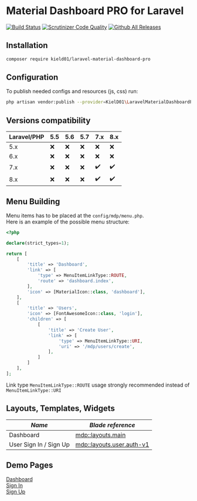 # Material Dashboard PRO for Laravel

[![Build Status](https://scrutinizer-ci.com/g/KielD-01/laravel-material-dashboard-pro/badges/build.png?b=main)](https://scrutinizer-ci.com/g/KielD-01/laravel-material-dashboard-pro/build-status/main)
[![Scrutinizer Code Quality](https://scrutinizer-ci.com/g/KielD-01/laravel-material-dashboard-pro/badges/quality-score.png?b=main)](https://scrutinizer-ci.com/g/KielD-01/laravel-material-dashboard-pro/?branch=main)
[![Github All Releases](https://img.shields.io/github/downloads/KielD-01/laravel-material-dashboard-pro/total.svg)]()

## Installation

```bash
composer require kield01/laravel-material-dashboard-pro
```

## Configuration

To publish needed configs and resources (js, css) run:

```bash
php artisan vendor:publish --provider=KielD01\LaravelMaterialDashboardPro\Providers\CoreServiceProvider
```

## Versions compatibility

|Laravel/PHP|5.5                |5.6                |5.7             |7.x               |8.x               |
|-----------|------------------|------------------|------------------|------------------|------------------|
|5.x        |:x:|:x:|:x:|:x:|:x:|
|6.x        |:x:|:x:|:x:|:x:|:x:|
|7.x        |:x:|:x:|:x:|:heavy_check_mark:|:heavy_check_mark:|
|8.x        |:x:|:x:|:x:|:heavy_check_mark:|:heavy_check_mark:|

## Menu Building

Menu items has to be placed at the `config/mdp/menu.php`.   
Here is an example of the possible menu structure:

```php
<?php

declare(strict_types=1);

return [
    [
        'title' => 'Dashboard',
        'link' => [
            'type' => MenuItemLinkType::ROUTE,
            'route' => 'dashboard.index',
        ],
        'icon' => [MaterialIcon::class, 'dashboard'],
    ],
    [
        'title' => 'Users',
        'icon' => [FontAwesomeIcon::class, 'login'],
        'children' => [
            [
                'title' => 'Create User',
                'link' => [
                    'type' => MenuItemLinkType::URI,
                    'uri' => '/mdp/users/create',
                ],
            ]
        ]
    ],
];
```

Link type `MenuItemLinkType::ROUTE` usage strongly recommended instead of `MenuItemLinkType::URI`

## Layouts, Templates, Widgets

|*Name*|*Blade reference*|
|----|---------------|
|Dashboard|[mdp::layouts.main](./src/resources/views/layouts/main.blade.php)|
|User Sign In / Sign Up|[mdp::layouts.user.auth-v1](./src/resources/views/layouts/user/auth-v1.blade.php)|

## Demo Pages

[Dashboard](./src/resources/views/pages/dashboard/index.blade.php)  
[Sign In](./src/resources/views/pages/user/login.blade.php)     
[Sign Up](./src/resources/views/pages/user/register.blade.php)
